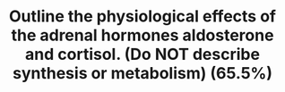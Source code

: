 ---
title: "Outline the physiological effects of the adrenal hormones aldosterone and cortisol. (Do NOT describe synthesis or metabolism) (65.5%)"
entityType: SAQ
exam: PEX
college: ANZCA
year: 2017
sitting: A
question: 14
passRate: 65
EC_expectedDomains:
- "Marks were gained for a brief description of the mechanism of action of these steroid hormones, specifically that they act intracellularly on DNA transcription altering protein synthesis."
- "An outline of the effects of aldosterone required determining where in nephron it works, upon which cells, and which channels and pumps are involved in these actions."
- "It was not enough to only state that aldosterone causes reabsorption of Na (and H2O by osmosis) and secretion of K. The effect upon H secretion was also expected."
- "The effects of cortisol are widespread and candidates were NOT expected to cover them all to attain a pass mark, though better answers were rewarded for their breadth of understanding."
- "For example, many candidates correctly stated that cortisol stimulates catabolism. Better answers, however, would briefly elaborate to show that this provides amino acids which are then available for gluconeogenesis, and may also lead to muscle wasting...gaining several more marks in the process."
- "it was expected that metabolic actions (carbohydrate, protein, fat) and immune system effects would be well outlined."
EC_extraCredit:
- "Better responses illustrated the numerous triggers for aldosterone release beyond just mentioning the renin-angiotensin system, and showed understanding of the triggers for renin release."
- "Comments on catecholamine responsiveness, fetal lung maturation, CNS effects were also rewarded, as was an illustration of the hypothalamic/pituitary axis, triggers for cortisol release and feedback mechanisms."
EC_errorsCommon:
- "Common errors included confusing aldosterone with ADH, and misunderstanding the terms catabolic and anabolic."
- "Numerous candidates spent time discussing the adrenal anatomy, or the adrenal medullary hormones, and marks were not given for this."
---